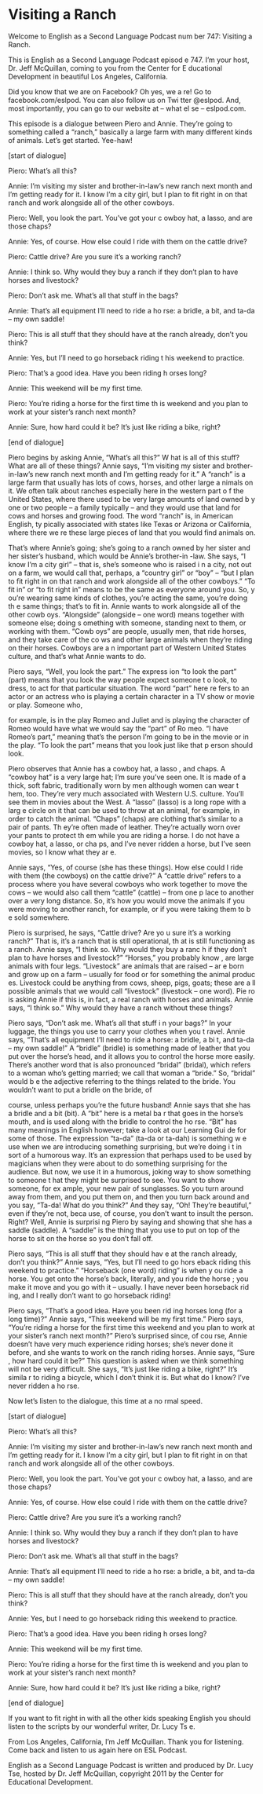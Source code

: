# Visiting a Ranch

Welcome to English as a Second Language Podcast num ber 747: Visiting a Ranch. 

This is English as a Second Language Podcast episod e 747.  I’m your host, Dr. Jeff McQuillan, coming to you from the Center for E ducational Development in beautiful Los Angeles, California. 

Did you know that we are on Facebook?  Oh yes, we a re!  Go to facebook.com/eslpod.  You can also follow us on Twi tter @eslpod.  And, most importantly, you can go to our website at – what el se – eslpod.com. 

This episode is a dialogue between Piero and Annie.   They’re going to something called a “ranch,” basically a large farm with many different kinds of animals.  Let’s get started.  Yee-haw! 

[start of dialogue] 

Piero:  What’s all this? 

Annie:  I’m visiting my sister and brother-in-law’s  new ranch next month and I’m getting ready for it.  I know I’m a city girl, but I plan to fit right in on that ranch and work alongside all of the other cowboys. 

Piero:  Well, you look the part.  You’ve got your c owboy hat, a lasso, and are those chaps? 

Annie:  Yes, of course.  How else could I ride with  them on the cattle drive? 

Piero:  Cattle drive?  Are you sure it’s a working ranch?   

Annie:  I think so.  Why would they buy a ranch if they don’t plan to have horses and livestock?   

Piero:  Don’t ask me.  What’s all that stuff in the  bags? 

Annie:  That’s all equipment I’ll need to ride a ho rse: a bridle, a bit, and ta-da – my own saddle! 

Piero:  This is all stuff that they should have at the ranch already, don’t you think? 

Annie:  Yes, but I’ll need to go horseback riding t his weekend to practice. 

Piero:  That’s a good idea.  Have you been riding h orses long? 

Annie:  This weekend will be my first time.   

Piero:  You’re riding a horse for the first time th is weekend and you plan to work at your sister’s ranch next month? 

Annie:  Sure, how hard could it be?  It’s just like  riding a bike, right? 

[end of dialogue] 

Piero begins by asking Annie, “What’s all this?”  W hat is all of this stuff?  What are all of these things?  Annie says, “I’m visiting  my sister and brother-in-law’s new ranch next month and I’m getting ready for it.”   A “ranch” is a large farm that usually has lots of cows, horses, and other large a nimals on it.  We often talk about ranches especially here in the western part o f the United States, where there used to be very large amounts of land owned b y one or two people – a family typically – and they would use that land for  cows and horses and growing food.  The word “ranch” is, in American English, ty pically associated with states like Texas or Arizona or California, where there we re these large pieces of land that you would find animals on.   

That’s where Annie’s going; she’s going to a ranch owned by her sister and her sister’s husband, which would be Annie’s brother-in -law.  She says, “I know I’m a city girl” – that is, she’s someone who is raised i n a city, not out on a farm, we would call that, perhaps, a “country girl” or “boy”  – “but I plan to fit right in on that ranch and work alongside all of the other cowboys.”   “To fit in” or “to fit right in” means to be the same as everyone around you.  So, y ou’re wearing same kinds of clothes, you’re acting the same, you’re doing th e same things; that’s to fit in. Annie wants to work alongside all of the other cowb oys.  “Alongside” (alongside – one word) means together with someone else; doing s omething with someone, standing next to them, or working with them.  “Cowb oys” are people, usually men, that ride horses, and they take care of the co ws and other large animals when they’re riding on their horses.  Cowboys are a n important part of Western United States culture, and that’s what Annie wants to do. 

Piero says, “Well, you look the part.”  The express ion “to look the part” (part) means that you look the way people expect someone t o look, to dress, to act for that particular situation.  The word “part” here re fers to an actor or an actress who is playing a certain character in a TV show or movie or play.  Someone who,  

for example, is in the play Romeo and Juliet  and is playing the character of Romeo would have what we would say the “part” of Ro meo.  “I have Romeo’s part,” meaning that’s the person I’m going to be in  the movie or in the play.  “To look the part” means that you look just like that p erson should look. 

Piero observes that Annie has a cowboy hat, a lasso , and chaps.  A “cowboy hat” is a very large hat; I’m sure you’ve seen one.  It is made of a thick, soft fabric, traditionally worn by men although women can wear t hem, too.  They’re very much associated with Western U.S. culture.  You’ll see them in movies about the West.  A “lasso” (lasso) is a long rope with a larg e circle on it that can be used to throw at an animal, for example, in order to catch the animal.  “Chaps” (chaps) are clothing that’s similar to a pair of pants.  Th ey’re often made of leather. They’re actually worn over your pants to protect th em while you are riding a horse.  I do not have a cowboy hat, a lasso, or cha ps, and I’ve never ridden a horse, but I’ve seen movies, so I know what they ar e. 

Annie says, “Yes, of course (she has these things).   How else could I ride with them (the cowboys) on the cattle drive?”  A “cattle  drive” refers to a process where you have several cowboys who work together to  move the cows – we would also call them “cattle” (cattle) – from one p lace to another over a very long distance.  So, it’s how you would move the animals if you were moving to another ranch, for example, or if you were taking them to b e sold somewhere. 

Piero is surprised, he says, “Cattle drive?  Are yo u sure it’s a working ranch?” That is, it’s a ranch that is still operational, th at is still functioning as a ranch. Annie says, “I think so.  Why would they buy a ranc h if they don’t plan to have horses and livestock?”  “Horses,” you probably know , are large animals with four legs.  “Livestock” are animals that are raised – ar e born and grow up on a farm – usually for food or for something the animal produc es.  Livestock could be anything from cows, sheep, pigs, goats; these are a ll possible animals that we would call “livestock” (livestock – one word).  Pie ro is asking Annie if this is, in fact, a real ranch with horses and animals.  Annie says, “I think so.”  Why would they have a ranch without these things?   

Piero says, “Don’t ask me.  What’s all that stuff i n your bags?”  In your luggage, the things you use to carry your clothes when you t ravel.  Annie says, “That’s all equipment I’ll need to ride a horse: a bridle, a bi t, and ta-da – my own saddle!”  A “bridle” (bridle) is something made of leather that  you put over the horse’s head, and it allows you to control the horse more easily.   There’s another word that is also pronounced “bridal” (bridal), which refers to a woman who’s getting married; we call that woman a “bride.”  So, “bridal” would b e the adjective referring to the things related to the bride.  You wouldn’t want to put a bridle on the bride, of  

course, unless perhaps you’re the future husband!  Annie says that she has a bridle and a bit (bit).  A “bit” here is a metal ba r that goes in the horse’s mouth, and is used along with the bridle to control the ho rse.  “Bit” has many meanings in English however; take a look at our Learning Gui de for some of those.  The expression “ta-da” (ta-da or ta-dah) is something w e use when we are introducing something surprising, but we’re doing i t in sort of a humorous way. It’s an expression that perhaps used to be used by magicians when they were about to do something surprising for the audience.  But now, we use it in a humorous, joking way to show something to someone t hat they might be surprised to see.  You want to show someone, for ex ample, your new pair of sunglasses.  So you turn around away from them, and  you put them on, and then you turn back around and you say, “Ta-da!  What do you think?”  And they say, “Oh!  They’re beautiful,” even if they’re not, beca use, of course, you don’t want to insult the person.  Right?  Well, Annie is surprisi ng Piero by saying and showing that she has a saddle (saddle).  A “saddle” is the thing that you use to put on top of the horse to sit on the horse so you don’t fall off. 

Piero says, “This is all stuff that they should hav e at the ranch already, don’t you think?”  Annie says, “Yes, but I’ll need to go hors eback riding this weekend to practice.”  “Horseback (one word) riding” is when y ou ride a horse.  You get onto the horse’s back, literally, and you ride the horse ; you make it move and you go with it – usually.  I have never been horseback rid ing, and I really don’t want to go horseback riding! 

Piero says, “That’s a good idea.  Have you been rid ing horses long (for a long time)?”  Annie says, “This weekend will be my first  time.”  Piero says, “You’re riding a horse for the first time this weekend and you plan to work at your sister’s ranch next month?”  Piero’s surprised since, of cou rse, Annie doesn’t have very much experience riding horses; she’s never done it before, and she wants to work on the ranch riding horses.  Annie says, “Sure , how hard could it be?”  This question is asked when we think something will not be very difficult.  She says, “It’s just like riding a bike, right?”  It’s simila r to riding a bicycle, which I don’t think it is.  But what do I know?  I’ve never ridden a ho rse. 

Now let’s listen to the dialogue, this time at a no rmal speed. 

[start of dialogue] 

Piero:  What’s all this? 

Annie:  I’m visiting my sister and brother-in-law’s  new ranch next month and I’m getting ready for it.  I know I’m a city girl, but I plan to fit right in on that ranch and work alongside all of the other cowboys. 

Piero:  Well, you look the part.  You’ve got your c owboy hat, a lasso, and are those chaps? 

Annie:  Yes, of course.  How else could I ride with  them on the cattle drive? 

Piero:  Cattle drive?  Are you sure it’s a working ranch?   

Annie:  I think so.  Why would they buy a ranch if they don’t plan to have horses and livestock?   

Piero:  Don’t ask me.  What’s all that stuff in the  bags? 

Annie:  That’s all equipment I’ll need to ride a ho rse: a bridle, a bit, and ta-da – my own saddle! 

Piero:  This is all stuff that they should have at the ranch already, don’t you think? 

Annie:  Yes, but I need to go horseback riding this  weekend to practice. 

Piero:  That’s a good idea.  Have you been riding h orses long? 

Annie:  This weekend will be my first time.   

Piero:  You’re riding a horse for the first time th is weekend and you plan to work at your sister’s ranch next month? 

Annie:  Sure, how hard could it be?  It’s just like  riding a bike, right? 

[end of dialogue] 

If you want to fit right in with all the other kids  speaking English you should listen to the scripts by our wonderful writer, Dr. Lucy Ts e.   

From Los Angeles, California, I’m Jeff McQuillan.  Thank you for listening.  Come back and listen to us again here on ESL Podcast. 

 English as a Second Language Podcast is written and  produced by Dr. Lucy Tse, hosted by Dr. Jeff McQuillan, copyright 2011 by the  Center for Educational Development.

